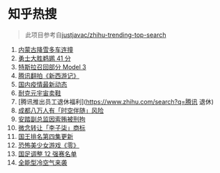 # 知乎热搜

> 此项目参考自[justjavac/zhihu-trending-top-search](https://github.com/justjavac/zhihu-trending-top-search/blob/main/utils.ts)

<!-- BEGIN -->
  <!-- 最后更新时间:Sat Nov 06 2021 07:10:35 GMT+0000 (Coordinated Universal Time) -->
  1. [内蒙古降雪多车连撞](https://www.zhihu.com/search?q=内蒙古降雪)
1. [勇士大胜鹈鹕 41 分](https://www.zhihu.com/search?q=勇士)
1. [特斯拉召回部分 Model 3](https://www.zhihu.com/search?q=特斯拉)
1. [腾讯翻拍《新西游记》](https://www.zhihu.com/search?q=新西游记)
1. [国内疫情最新动态](https://www.zhihu.com/search?q=疫情)
1. [耐克元宇宙卖鞋](https://www.zhihu.com/search?q=元宇宙)
1. [腾讯推出员工退休福利](https://www.zhihu.com/search?q=腾讯 退休)
1. [成都八万人有「时空伴随」风险](https://www.zhihu.com/search?q=时空伴随)
1. [安踏副总监因索贿被刑拘](https://www.zhihu.com/search?q=安踏副总监)
1. [微念转让「李子柒」商标](https://www.zhihu.com/search?q=李子柒)
1. [国王排名第四集更新](https://www.zhihu.com/search?q=国王排名)
1. [恐怖美少女游戏《零》](https://www.zhihu.com/search?q=零濡鸦之巫女)
1. [国足调整 12 强赛名单](https://www.zhihu.com/search?q=国足)
1. [全能型冷空气来袭](https://www.zhihu.com/search?q=冷空气)
  <!-- END -->